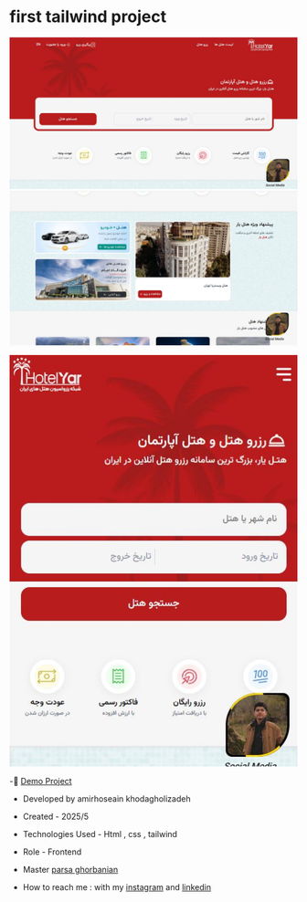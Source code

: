 # first tailwind project

![viewfinal](https://github.com/amirhoseain-khodagholizadeh-web/first-tailwind-website/blob/main/img/Capture.JPG)
![viewfinal](https://github.com/amirhoseain-khodagholizadeh-web/first-tailwind-website/blob/main/img/Capture2.JPG)

![viewfinal](https://github.com/amirhoseain-khodagholizadeh-web/first-tailwind-website/blob/main/img/Capture3.JPG)

-🔗 [Demo Project](https://amirhoseain-khodagholizadeh-web.github.io/first-tailwind-website/)

- Developed by amirhoseain khodagholizadeh

- Created - 2025/5

- Technologies Used - Html , css , tailwind

- Role - Frontend

- Master [parsa ghorbanian](https://github.com/parsaGhorbanian)

- How to reach me : with my [instagram](https://instagram.com/amirhoseain_kh.dev) and [linkedin](https://www.linkedin.com/in/amirhoseain-khodagholizadeh-web/)
